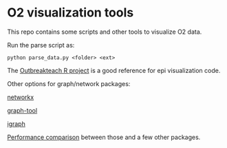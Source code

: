# O2 visualization tools

This repo contains some scripts and other tools to visualize O2 data.

Run the parse script as:

```python parse_data.py <folder> <ext>```

The [Outbreakteach R project](https://github.com/mrc-ide/outbreakteachR) is a good reference for epi visualization code.

Other options for graph/network packages:

[networkx](https://networkx.github.io/)

[graph-tool](https://graph-tool.skewed.de/)

[igraph](https://igraph.org/redirect.html)

[Performance comparison](https://www.timlrx.com/2019/05/05/benchmark-of-popular-graph-network-packages/) between those and a few other packages.